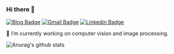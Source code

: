 ### Hi there 👋
[![Blog Badge](https://img.shields.io/badge/Web-HarukiYqM-orange)](yiqunm2.web.illinois.edu)
[![Gmail Badge](https://img.shields.io/badge/-meiyiqun2@gmail.com-RED?style=flat-square&labelColor=RED&logo=Gmail&logoColor=white&link=mailto:cmchoi9901@gmail.com)](meiyiqun2@gmail.com)
[![Linkedin Badge](https://img.shields.io/badge/-HarukiYqM-blue?style=flat-square&logo=Linkedin&logoColor=white&link=https://www.linkedin.com/in/yiqun-mei-969baa147/)](https://www.linkedin.com/in/yiqun-mei-969baa147)

🔭 I’m currently working on computer vision and image processing.

![Anurag's github stats](https://github-readme-stats.vercel.app/api?username=HarukiYqM&orgs=SHI-Labs&count_private=false&show_icons=true&)
